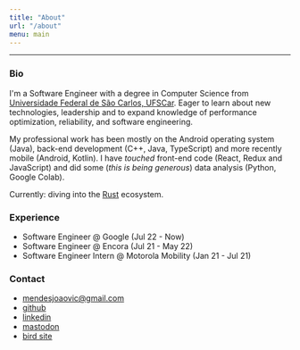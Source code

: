 ```yaml
---
title: "About"
url: "/about"
menu: main
---
```


---

### Bio
I'm a Software Engineer with a degree in Computer Science from [Universidade Federal de São Carlos, UFSCar](https://www.ufscar.br/). Eager to learn about new technologies, leadership and to expand knowledge of performance optimization, reliability, and software engineering.

My professional work has been mostly on the Android operating system (Java), back-end development (C++, Java, TypeScript) and more recently mobile (Android, Kotlin). I have *touched* front-end code (React, Redux and JavaScript) and did some (*this is being generous*) data analysis (Python, Google Colab).

Currently: diving into the [Rust](https://www.rust-lang.org/) ecosystem.

### Experience
- Software Engineer @ Google (Jul 22 - Now)
- Software Engineer @ Encora (Jul 21 - May 22)
- Software Engineer Intern @ Motorola Mobility (Jan 21 - Jul 21)

### Contact
- mendesjoaovic@gmail.com
- [github](https://github.com/joaovicmendes)
- [linkedin](https://www.linkedin.com/in/joaovicmendes/)
- [mastodon](https://mastodon.social/@joaovicmendes)
- [bird site](https://twitter.com/joaovicmendes)
